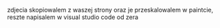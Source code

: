 
zdjecia skopiowalem z waszej strony oraz je przeskalowalem w paintcie, reszte napisalem w visual studio code od zera

